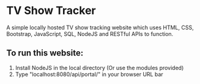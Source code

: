 # TV Show Tracker
A simple locally hosted TV show tracking website which uses HTML, CSS, Bootstrap, JavaScript, SQL, NodeJS and RESTful APIs to function.

## To run this website:
1. Install NodeJS in the local directory (Or use the modules provided)
2. Type "localhost:8080/api/portal/" in your browser URL bar
